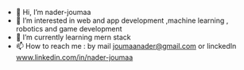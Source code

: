 - 👋 Hi, I’m nader-joumaa
- 👀 I’m interested in web and app development ,machine learning , robotics and game development  
- 🌱 I’m currently learning mern stack
- 📫 How to reach me : by mail joumaanader@gmail.com or linckedIn www.linkedin.com/in/nader-joumaa

<!---
nader-joumaa/nader-joumaa is a ✨ special ✨ repository because its `README.md` (this file) appears on your GitHub profile.
You can click the Preview link to take a look at your changes.
--->
